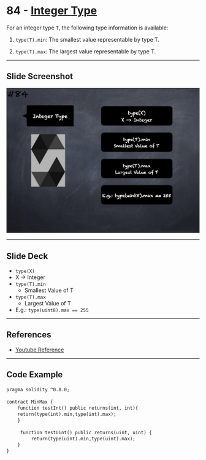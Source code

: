 # 84 - [Integer Type](Integer%20Type.md)
For an integer type `T`, the following type information is available:

1. `type(T).min`: The smallest value representable by type T.
    
2. `type(T).max`: The largest value representable by type T.

___
## Slide Screenshot
![084.png](../../images/2.%20Solidity%20101/084.png)
___
## Slide Deck
- `type(X)`
- X -> Integer
- `type(T).min`
	- Smallest Value of T
- `type(T).max`
	- Largest Value of T
- E.g.: `type(uint8).max == 255`
___
## References
- [Youtube Reference](https://youtu.be/_oN7XuyhoZA?t=223)
___
## Code Example
```
pragma solidity ^0.8.0;

contract MinMax {
    function testInt() public returns(int, int){
    return(type(int).min,type(int).max);
    }
    
     function testUint() public returns(uint, uint) {
         return(type(uint).min,type(uint).max);
    }
}
```
